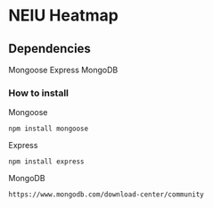 # NEIU Heatmap 

## Dependencies

Mongoose
Express
MongoDB

### How to install
Mongoose
```
npm install mongoose
```
Express
```
npm install express
```
MongoDB
```
https://www.mongodb.com/download-center/community
```

